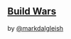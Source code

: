 ## [Build Wars](http://markdalgleish.github.io/presentation-build-wars-gulp-vs-grunt)
by [@markdalgleish](https://twitter.com/markdalgleish)
